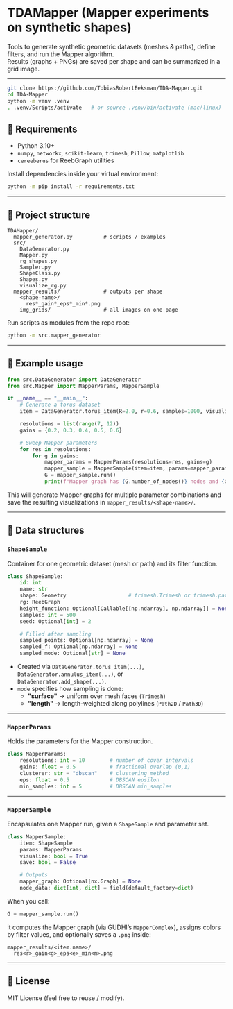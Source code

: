 # TDAMapper (Mapper experiments on synthetic shapes)

Tools to generate synthetic geometric datasets (meshes & paths), define filters, and run the Mapper algorithm.  
Results (graphs + PNGs) are saved per shape and can be summarized in a grid image.

---

```bash
git clone https://github.com/TobiasRobertEeksman/TDA-Mapper.git
cd TDA-Mapper
python -m venv .venv
. .venv/Scripts/activate   # or source .venv/bin/activate (mac/linux)
```

## 🧩 Requirements

- Python 3.10+
- `numpy`, `networkx`, `scikit-learn`, `trimesh`, `Pillow`, `matplotlib`
- `cereeberus` for ReebGraph utilities

Install dependencies inside your virtual environment:
```bash
python -m pip install -r requirements.txt
```

---

## 📁 Project structure

```
TDAMapper/
  mapper_generator.py          # scripts / examples
  src/
    DataGenerator.py
    Mapper.py
    rg_shapes.py
    Sampler.py
    ShapeClass.py
    Shapes.py
    visualize_rg.py
  mapper_results/              # outputs per shape
    <shape-name>/
      res*_gain*_eps*_min*.png
    img_grids/                 # all images on one page
```

Run scripts as modules from the repo root:
```bash
python -m src.mapper_generator
```

---

## 🚀 Example usage

```python
from src.DataGenerator import DataGenerator
from src.Mapper import MapperParams, MapperSample

if __name__ == "__main__":
    # Generate a torus dataset
    item = DataGenerator.torus_item(R=2.0, r=0.6, samples=1000, visualize=True)

    resolutions = list(range(7, 12))
    gains = {0.2, 0.3, 0.4, 0.5, 0.6}

    # Sweep Mapper parameters
    for res in resolutions:
        for g in gains:
            mapper_params = MapperParams(resolutions=res, gains=g)
            mapper_sample = MapperSample(item=item, params=mapper_params, visualize=False, save=True)
            G = mapper_sample.run()
            print(f"Mapper graph has {G.number_of_nodes()} nodes and {G.number_of_edges()} edges.")
```

This will generate Mapper graphs for multiple parameter combinations and save the resulting
visualizations in `mapper_results/<shape-name>/`.

---

## 🧱 Data structures

### `ShapeSample`
Container for one geometric dataset (mesh or path) and its filter function.

```python
class ShapeSample:
    id: int
    name: str
    shape: Geometry                    # trimesh.Trimesh or trimesh.path.Path2D/Path3D
    rg: ReebGraph
    height_function: Optional[Callable[[np.ndarray], np.ndarray]] = None
    samples: int = 500
    seed: Optional[int] = 2

    # Filled after sampling
    sampled_points: Optional[np.ndarray] = None
    sampled_f: Optional[np.ndarray] = None
    sampled_mode: Optional[str] = None
```

- Created via `DataGenerator.torus_item(...)`, `DataGenerator.annulus_item(...)`, or  
  `DataGenerator.add_shape(...)`.
- `mode` specifies how sampling is done:
  - **"surface"** → uniform over mesh faces (`Trimesh`)
  - **"length"** → length-weighted along polylines (`Path2D` / `Path3D`)

---

### `MapperParams`
Holds the parameters for the Mapper construction.

```python
class MapperParams:
    resolutions: int = 10        # number of cover intervals
    gains: float = 0.5           # fractional overlap (0,1)
    clusterer: str = "dbscan"    # clustering method
    eps: float = 0.5             # DBSCAN epsilon
    min_samples: int = 5         # DBSCAN min_samples
```

---

### `MapperSample`
Encapsulates one Mapper run, given a `ShapeSample` and parameter set.

```python
class MapperSample:
    item: ShapeSample
    params: MapperParams
    visualize: bool = True
    save: bool = False

    # Outputs
    mapper_graph: Optional[nx.Graph] = None
    node_data: dict[int, dict] = field(default_factory=dict)
```

When you call:
```python
G = mapper_sample.run()
```
it computes the Mapper graph (via GUDHI’s `MapperComplex`), assigns colors by filter values,
and optionally saves a `.png` inside:

```
mapper_results/<item.name>/
  res<r>_gain<g>_eps<e>_min<m>.png
```

---

## 📜 License

MIT License (feel free to reuse / modify).
